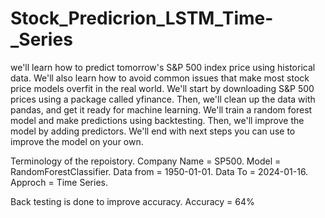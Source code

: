 # Stock_Predicrion_LSTM_Time-_Series
we'll learn how to predict tomorrow's S&P 500 index price using historical data. We'll also learn how to avoid common issues that make most stock price models overfit in the real world.  We'll start by downloading S&P 500 prices using a package called yfinance.  Then, we'll clean up the data with pandas, and get it ready for machine learning.    We'll train a random forest model and make predictions using backtesting.  Then, we'll improve the model by adding predictors.  We'll end with next steps you can use to improve the model on your own.

Terminology of the repoistory. 
Company Name = SP500.
Model = RandomForestClassifier.
Data from = 1950-01-01.
Data To = 2024-01-16.
Approch = Time Series.

Back testing is done to improve accuracy.
Accuracy = 64%
